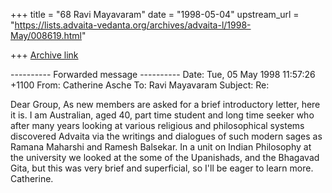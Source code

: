 +++
title = "68 Ravi Mayavaram"
date = "1998-05-04"
upstream_url = "https://lists.advaita-vedanta.org/archives/advaita-l/1998-May/008619.html"

+++
[Archive link](https://lists.advaita-vedanta.org/archives/advaita-l/1998-May/008619.html)

---------- Forwarded message ----------
Date: Tue, 05 May 1998 11:57:26 +1100
From: Catherine Asche <casche at netspace.net.au>
To: Ravi Mayavaram <msr at reddy20.tamu.edu>
Subject: Re:

Dear Group,
           As new members are asked for a brief introductory letter,
here it is. I am Australian, aged 40, part time student and long time
seeker who after many years looking at various religious and
philosophical systems discovered Advaita via the writings and dialogues
of such modern sages as Ramana Maharshi and Ramesh Balsekar. In a unit
on Indian Philosophy at the university we looked at the some of the
Upanishads, and the Bhagavad Gita, but this was very brief and
superficial, so I'll be eager to learn more.
Catherine.

